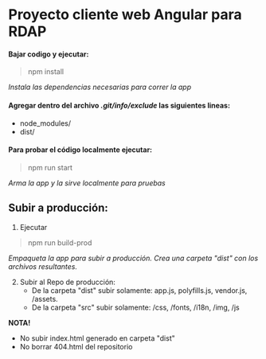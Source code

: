 # Proyecto cliente web Angular para RDAP

#### Bajar codigo y ejecutar:
>npm install

*Instala las dependencias necesarias para correr la app*

#### Agregar dentro del archivo *.git/info/exclude* las siguientes lineas:
  - node_modules/
  - dist/


#### Para probar el código localmente ejecutar:
>npm run start

*Arma la app y la sirve localmente para pruebas*

## Subir a producción:
1. Ejecutar
>npm run build-prod

*Empaqueta la app para subir a producción. Crea una carpeta "dist" con los archivos resultantes.*

2. Subir al Repo de producción:
    - De la carpeta "dist" subir solamente: app.js, polyfills.js, vendor.js, /assets.
    - De la carpeta "src" subir solamente:  /css, /fonts, /i18n, /img, /js


**NOTA!**
- No subir index.html generado en carpeta "dist"
- No borrar 404.html del repositorio
